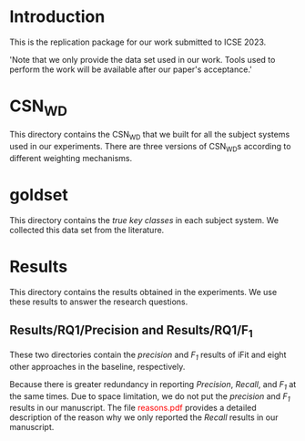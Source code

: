 # Introduction
This is the replication package for our work submitted to ICSE 2023.

'Note that we only provide the data set used in our work. Tools used to perform the work will be available after our paper's acceptance.'

# CSN<sub>WD</sub>
This directory contains the CSN<sub>WD</sub> that we built for all the subject systems used in our experiments. There are three versions of CSN<sub>WD</sub>s according to different weighting mechanisms.

# goldset
This directory contains the <i>true key classes</i> in each subject system. We collected this data set from the literature.

# Results
This directory contains the results obtained in the experiments. We use these results to answer the research questions.

## Results/RQ1/Precision and Results/RQ1/F<sub>1</sub>
These two directories contain the <i>precision</i> and <i>F<sub>1</sub></i> results of iFit and eight other approaches in the baseline, respectively. 

Because there is greater redundancy in reporting <i>Precision</i>, <i>Recall</i>, and <i>F<sub>1</sub></i> at the same times. Due to space limitation, we do not put the <i>precision</i> and <i>F<sub>1</sub></i> results in our manuscript. The file <font color="#FF0000">reasons.pdf</font> provides a detailed description of the reason why we only reported the <i>Recall</i> results in our manuscript.
